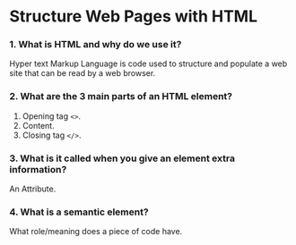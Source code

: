 # Structure Web Pages with HTML

### 1. What is HTML and why do we use it?
Hyper text Markup Language is code used to structure and populate a web site that can be read by a web browser.

### 2. What are the 3 main parts of an HTML element?
1. Opening tag `<>`.
2. Content.
3. Closing tag `</>`.

### 3. What is it called when you give an element extra information?
An Attribute.

### 4. What is a semantic element?
What role/meaning does a piece of code have.